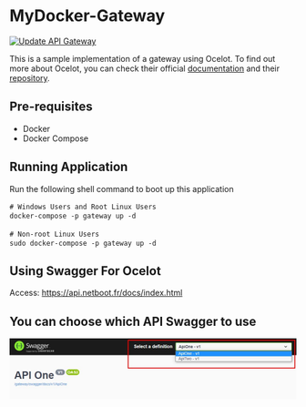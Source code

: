# MyDocker-Gateway

[![Update API Gateway](https://github.com/NetbootHome/MyDocker-APIGateway/actions/workflows/update.yml/badge.svg)](https://github.com/NetbootHome/MyDocker-APIGateway/actions/workflows/update.yml)

This is a sample implementation of a gateway using Ocelot.
To find out more about Ocelot, you can check their official [documentation](http://ocelot.readthedocs.io/) and their [repository](https://github.com/TomPallister/Ocelot).

## Pre-requisites

* Docker
* Docker Compose

## Running Application

Run the following shell command to boot up this application

```shell
# Windows Users and Root Linux Users
docker-compose -p gateway up -d

# Non-root Linux Users
sudo docker-compose -p gateway up -d
```

## Using Swagger For Ocelot

Access: <https://api.netboot.fr/docs/index.html>

## You can choose which API Swagger to use

![swagge](Assets/swagger.jpg)
